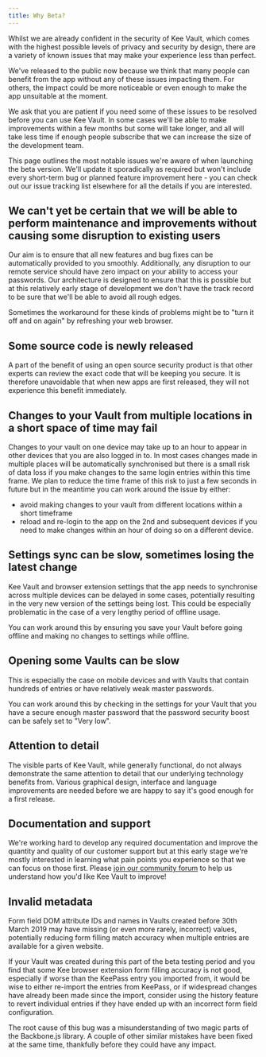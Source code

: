 ```yaml
---
title: Why Beta?
---
```


Whilst we are already confident in the security of Kee Vault, which comes with the highest possible levels of privacy and security by design, there are a variety of known issues that may make your experience less than perfect.

We've released to the public now because we think that many people can benefit from the app without any of these issues impacting them. For others, the impact could be more noticeable or even enough to make the app unsuitable at the moment.

We ask that you are patient if you need some of these issues to be resolved before you can use Kee Vault. In some cases we'll be able to make improvements within a few months but some will take longer, and all will take less time if enough people subscribe that we can increase the size of the development team.

This page outlines the most notable issues we're aware of when launching the beta version. We'll update it sporadically as required but won't include every short-term bug or planned feature improvement here - you can check out our issue tracking list elsewhere for all the details if you are interested.

## We can't yet be certain that we will be able to perform maintenance and improvements without causing some disruption to existing users

Our aim is to ensure that all new features and bug fixes can be automatically provided to you smoothly. Additionally, any disruption to our remote service should have zero impact on your ability to access your passwords. Our architecture is designed to ensure that this is possible but at this relatively early stage of development we don't have the track record to be sure that we'll be able to avoid all rough edges.

Sometimes the workaround for these kinds of problems might be to "turn it off and on again" by refreshing your web browser.

## Some source code is newly released

A part of the benefit of using an open source security product is that other experts can review the exact code that will be keeping you secure. It is therefore unavoidable that when new apps are first released, they will not experience this benefit immediately.

## Changes to your Vault from multiple locations in a short space of time may fail

Changes to your vault on one device may take up to an hour to appear in other devices that you are also logged in to. In most cases changes made in multiple places will be automatically synchronised but there is a small risk of data loss if you make changes to the same login entries within this time frame. We plan to reduce the time frame of this risk to just a few seconds in future but in the meantime you can work around the issue by either:

* avoid making changes to your vault from different locations within a short timeframe
* reload and re-login to the app on the 2nd and subsequent devices if you need to make changes within an hour of doing so on a different device.

## Settings sync can be slow, sometimes losing the latest change

Kee Vault and browser extension settings that the app needs to synchronise across multiple devices can be delayed in some cases, potentially resulting in the very new version of the settings being lost. This could be especially problematic in the case of a very lengthy period of offline usage.

You can work around this by ensuring you save your Vault before going offline and making no changes to settings while offline.

## Opening some Vaults can be slow

This is especially the case on mobile devices and with Vaults that contain hundreds of entries or have relatively weak master passwords.

You can work around this by checking in the settings for your Vault that you have a secure enough master password that the password security boost can be safely set to "Very low".

## Attention to detail

The visible parts of Kee Vault, while generally functional, do not always demonstrate the same attention to detail that our underlying technology benefits from. Various graphical design, interface and language improvements are needed before we are happy to say it's good enough for a first release.

## Documentation and support

We're working hard to develop any required documentation and improve the quantity and quality of our customer support but at this early stage we're mostly interested in learning what pain points you experience so that we can focus on those first. Please [join our community forum](https://forum.kee.pm) to help us understand how you'd like Kee Vault to improve!

## Invalid metadata

Form field DOM attribute IDs and names in Vaults created before 30th March 2019 may have missing (or even more rarely, incorrect) values, potentially reducing form filling match accuracy when multiple entries are available for a given website.

If your Vault was created during this part of the beta testing period and you find that some Kee browser extension form filling accuracy is not good, especially if worse than the KeePass entry you imported from, it would be wise to either re-import the entries from KeePass, or if widespread changes have already been made since the import, consider using the history feature to revert individual entries if they have ended up with an incorrect form field configuration.

The root cause of this bug was a misunderstanding of two magic parts of the Backbone.js library. A couple of other similar mistakes have been fixed at the same time, thankfully before they could have any impact.
